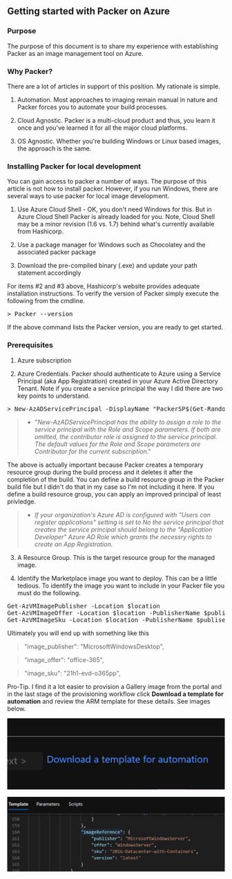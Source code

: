 ## Getting started with Packer on Azure

### Purpose

The purpose of this document is to share my experience with establishing Packer as an image management tool on Azure.

### Why Packer?

There are a lot of articles in support of this position. My rationale is simple. 

1. Automation. Most approaches to imaging remain manual in nature and Packer forces you to automate your build processes.

2. Cloud Agnostic. Packer is a multi-cloud product and thus, you learn it once and you've learned it for all the major cloud platforms. 

3. OS Agnostic. Whether you're building Windows or Linux based images, the approach is the same.

### Installing Packer for local development

You can gain access to packer a number of ways. The purpose of this article is not how to install packer. However, if you run Windows, there are several ways to use packer for local image development.

1. Use Azure Cloud Shell - OK, you don't need Windows for this. But in Azure Cloud Shell Packer is already loaded for you. Note, Cloud Shell may be a minor revision (1.6 vs. 1.7) behind what's currently available from Hashicorp. 

2. Use a package manager for Windows such as Chocolatey and the associated packer package
 
3. Download the pre-compiled binary (.exe) and update your path statement accordingly

For items #2 and #3 above, Hashicorp's website provides adequate installation instructions. To verify the version of Packer simply execute the following from the cmdline.

<pre lang="...">
> Packer --version
</pre>

If the above command lists the Packer version, you are ready to get started.

### Prerequisites

1. Azure subscription

2. Azure Credentials. Packer should authenticate to Azure using a Service Principal (aka App Registration) created in your Azure Active Directory Tenant. Note if you create a service principal the way I did there are two key points to understand.

<pre lang="...">
> New-AzADServicePrincipal -DisplayName "PackerSP$(Get-Random)"
</pre>

> - "*New-AzADServicePrincipal has the ability to assign a role to the service principal with the Role and Scope parameters. If both are omitted, the contributor role is assigned to the service principal. The default values for the Role and Scope parameters are Contributor for the current subscription*." 

The above is actually important because Packer creates a temporary resource group during the build process and it deletes it after the completion of the build. You can define a build resource group in the Packer build file but I didn't do that in my case so I'm not including it here. If you define a build resource group, you can apply an improved principal of least privledge.

> - *If your organization's Azure AD is configured with "Users can register applications" setting is set to No the service principal that creates the service principal should belong to the "Application Developer" Azure AD Role which grants the necessry rights to create an App Registration.*

3. A Resource Group. This is the target resource group for the managed image.

4. Identify the Marketplace image you want to deploy. This can be a little tedious. To identify the image you want to include in your Packer file you must do the following.

<pre lang="...">
Get-AzVMImagePublisher -Location $location
Get-AzVMImageOffer -Location $location -PublisherName $publisherName
Get-AzVMImageSku -Location $location -PublisherName $publiserName -Offer $offer
</pre>

Ultimately you will end up with something like this

> "image_publisher": "MicrosoftWindowsDesktop",

> "image_offer": "office-365",

> "image_sku": "21h1-evd-o365pp",

Pro-Tip. I find it a lot easier to provision a Gallery image from the portal and in the last stage of the provisioning workflow click **Download a template for automation** and review the ARM template for these details. See images below.

![GitHub Logo](/images/packerImage1.png)

![GitHub Logo](/images/packerImage2.png)



